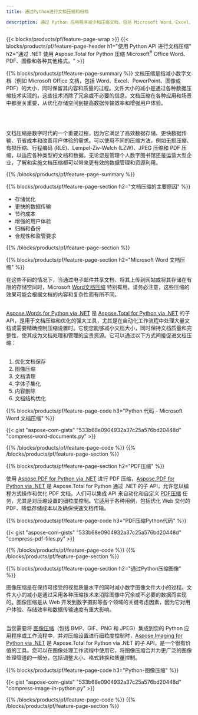 ```yaml
---
title: 通过Python进行文档压缩和归档 

description: 通过 Python 应用程序减少和压缩文档，包括 Microsoft Word、Excel、PowerPoint、PDF 和图像。在线测试压缩结果。
---
```


{{< blocks/products/pf/feature-page-wrap >}}
{{< blocks/products/pf/feature-page-header h1="使用 Python API 进行文档压缩" h2="通过 .NET 使用 Aspose.Total for Python 压缩 Microsoft<sup>&reg;</sup> Office Word、PDF、图像和各种其他格式。" >}}

{{% blocks/products/pf/feature-page-summary %}}
文档压缩是指减小数字文档（例如 Microsoft Office 文档，包括 Word、Excel、PowerPoint、图像或 PDF）的大小，同时保留其内容和质量的过程。文件大小的减小是通过各种数据压缩技术实现的，这些技术消除了冗余或不必要的信息。文档压缩在各种应用和场景中都至关重要，从优化存储空间到提高数据传输效率和增强用户体验。

<br /> <br />

文档压缩是数字时代的一个重要过程，因为它满足了高效数据存储、更快数据传输、节省成本和改善用户体验的需求。可以使用不同的压缩方法，例如无损压缩、有损压缩、行程编码 (RLE)、Lempel-Ziv-Welch (LZW)、JPEG 压缩和 PDF 压缩，以适应各种类型的文档和数据。无论您是管理个人数字图书馆还是运营大型企业，了解和实施文档压缩都可以带来更有效的数据管理和资源利用。

{{% /blocks/products/pf/feature-page-summary  %}}

{{% blocks/products/pf/feature-page-section  h2="文档压缩的主要原因" %}}

- 存储优化
- 更快的数据传输
- 节约成本
- 增强的用户体验
- 归档和备份
- 合规性和监管要求

{{% /blocks/products/pf/feature-page-section %}}

{{% blocks/products/pf/feature-page-section  h2="Microsoft Word 文档压缩" %}}

在这些不同的情况下，当通过电子邮件共享文档、将其上传到网站或将其存储在有限的存储空间时，Microsoft [Word文档压缩](https://products.aspose.com/total/python-net/compress/word/) 特别有用。请务必注意，这些压缩的效果可能会根据文档的内容和复杂性而有所不同。<br /><br />

[Aspose.Words for Python via .NET](https://products.aspose.com/words/python-net/) 是 [Aspose.Total for Python via .NET](https://products.aspose.com/total/python-net/) 的子 API，是用于文档压缩和优化的强大工具，尤其是在自动化工作流程中处理大量文档或需要精确控制压缩设置时。它使您能够减小文档大小，同时保持文档质量和完整性，使其成为文档处理和管理的宝贵资源。它可以通过以下方式间接促进文档压缩：	<br /><br />
1. 优化文档保存<br />
2. 图像压缩<br />
3. 文档清理<br />
4. 字体子集化<br />
5. 内容删除<br />
6. 文档结构优化<br />

{{% blocks/products/pf/feature-page-code h3="Python 代码 - Microsoft Word 文档压缩" %}}

{{< gist "aspose-com-gists" "533b68e0904932a37c25a576bd20448d" "compress-word-documents.py" >}}

{{% /blocks/products/pf/feature-page-code  %}}
{{% /blocks/products/pf/feature-page-section %}}

{{% blocks/products/pf/feature-page-section  h2="PDF压缩" %}}

使用 [Aspose.PDF for Python via .NET](https://products.aspose.com/pdf/python-net/) 进行 PDF 压缩，[Aspose.PDF for Python via .NET](https://products.aspose.com/pdf/python-net/) 是 Aspose.Total for Python 通过 .NET 的子 API，允许您以编程方式操作和优化 PDF 文档。人们可以集成 API 来自动化和自定义 [PDF压缩](https://products.aspose.com/total/python-net/compress/pdf/) 任务，尤其是对压缩设置的细粒度控制。它适用于各种用例，包括优化 Web 交付的 PDF、降低存储成本以及确保快速文档传输。

{{% blocks/products/pf/feature-page-code h3="PDF压缩Python代码" %}}

{{< gist "aspose-com-gists" "533b68e0904932a37c25a576bd20448d" "compress-pdf-files.py" >}}

{{% /blocks/products/pf/feature-page-code  %}}
{{% /blocks/products/pf/feature-page-section %}}

{{% blocks/products/pf/feature-page-section  h2="通过Python压缩图像" %}}

图像压缩是在保持可接受的视觉质量水平的同时减小数字图像文件大小的过程。文件大小的减小是通过采用各种压缩技术来消除图像中冗余或不必要的数据而实现的。图像压缩是从 Web 开发到数字摄影等各个领域的关键考虑因素，因为它对用户体验、存储效率和数据传输速度有重大影响。<br /><br />

当您需要将 [图像压缩](https://products.aspose.com/total/python-net/compress/image/)（包括 BMP、GIF、PNG 和 JPEG）集成到您的 Python 应用程序或工作流程中，并对压缩设置进行细粒度控制时，[Aspose.Imaging for Python via .NET](https://products.aspose.com/imaging/python-net/) 是 Aspose.Total for Python via .NET 的子 API，是一个很有价值的工具。您可以在图像处理工作流程中使用它，将图像压缩合并为更广泛的图像处理管道的一部分，包括调整大小、格式转换和质量控制。

{{% blocks/products/pf/feature-page-code h3="Python-图像压缩" %}}

{{< gist "aspose-com-gists" "533b68e0904932a37c25a576bd20448d" "compress-image-in-python.py" >}}

{{% /blocks/products/pf/feature-page-code  %}}
{{% /blocks/products/pf/feature-page-section %}}